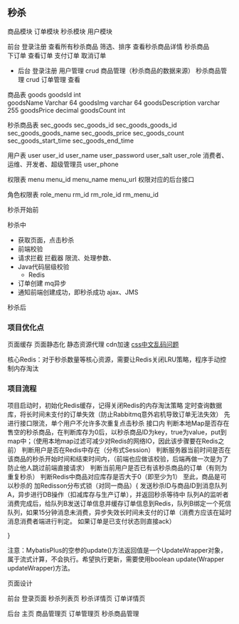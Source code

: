 秒杀
---


商品模块
订单模块
秒杀模块
用户模块


前台
登录注册
查看所有秒杀商品  筛选、排序
查看秒杀商品详情
秒杀商品  
下订单
查看订单
支付订单
取消订单



- 后台
登录注册 
用户管理 crud
商品管理（秒杀商品的数据来源）
秒杀商品管理 crud
订单管理 查看


商品表 goods
goodsId     int      
goodsName   Varchar   64
goodsImg    varchar   64
goodsDescription  varchar  255
goodsPrice  decimal
goodsCount  int


秒杀商品表 sec_goods
sec_goods_id
sec_goods_goods_id
sec_goods_goods_name
sec_goods_price
sec_goods_count
sec_goods_start_time
sec_goods_end_time



用户表  user
user_id
user_name
user_password
user_salt
user_role  消费者、   运维、开发者、超级管理员
user_phone


权限表  menu
menu_id
menu_name 
menu_url  权限对应的后台接口

角色权限表  role_menu
rm_id
rm_role_id
rm_menu_id



秒杀开始前


秒杀中
- 获取页面，点击秒杀
- 前端校验
- 请求拦截  拦截器  限流、处理参数、
- Java代码层级校验
  - Redis
- 订单创建  mq异步
- 通知前端创建成功，即秒杀成功 ajax、JMS

秒杀后






### 项目优化点
页面缓存
页面静态化
静态资源代理
cdn加速
  [css中文乱码问题](https://blog.csdn.net/lamanchas/article/details/78076288)


核心Redis：对于秒杀数量等核心资源，需要让Redis关闭LRU策略，程序手动控制内存淘汰



### 项目流程
项目启动时，初始化Redis缓存，记得关闭Redis的内存淘汰策略
定时查询数据库，将长时间未支付的订单失效（防止Rabbitmq意外宕机导致订单无法失效）
先进行接口限流，单个用户不允许多次重复点击秒杀
接口内
判断本地Map是否存在售空的秒杀商品，在判断库存为0后，以秒杀商品ID为key，true为value，put到map中；（使用本地map过滤可减少对Redis的网络IO，因此该步骤要在Redis之前）
判断用户是否在Redis中存在（分布式Session）
判断服务器当前时间是否在该商品的秒杀开始时间和结束时间内，（前端也应做该校验，后端再做一次是为了防止他人跳过前端直接请求）
判断当前用户是否已有该秒杀商品的订单（有则为重复秒杀）
判断Redis中商品对应库存是否大于0（即至少为1）
至此，商品是可以秒杀的
加Redisson分布式锁（对同一商品）{
    发送秒杀ID与商品ID到消息队列A，异步进行DB操作（扣减库存与生产订单），并返回秒杀等待中
    队列A的监听者消费完成后，给队列B发送订单信息并缓存订单信息到Redis，队列B绑定一个死信队列，如果15分钟消息未消费，异步失效长时间未支付的订单（消费方应该在延时消息消费者端进行判定。 如果订单是已支付状态则直接ack）

}



注意：MybatisPlus的空参的update()方法返回值是一个UpdateWrapper对象，属于流式计算，不会执行。希望执行更新，需要使用boolean update(Wrapper<T> updateWrapper)方法。


页面设计

前台
登录页面
秒杀列表页
秒杀详情页
订单详情页

后台
主页
商品管理页
订单管理页
秒杀商品管理
